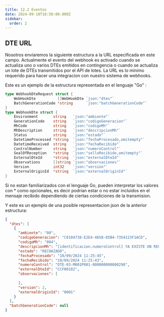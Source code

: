 ```yaml
---
title: 12.2 Eventos
date: 2024-09-10T16:50:00.000Z
sidebar:
  order: 2
---
```

## DTE URL

Nosotros enviaremos la siguiente estructura a la URL especificada en este campo. Actualmente el evento del webhook es activado cuando se actualiza uno o varios DTEs emitidos en contingencia o cuando se actualiza un lote de DTEs transmitidos por el API de lotes.  La URL es lo minimo requerido para hacer una integracion con nuestro sistema de webhooks. 

Este es un ejemplo de la estructura representada en el lenguaje "Go" :

```go
type WebhookDteRequest struct {
	WebHookDte          []WebHookDte `json:"dtes"`
	BatchGenerationCode *string      `json:"batchGenerationCode"`
}
type WebhookDte struct {
	Environment       string   `json:"ambiente"`
	GenerationCode    string   `json:"codigoGeneracion"`
	MhCode            string   `json:"codigoMh"`
	MhDescription     string   `json:"descripcionMh"`
	Status            string   `json:"estado"`
	DatetimeProcessed *string  `json:"fechaProcesado,omitempty"`
	DatetimeReceived  string   `json:"fechaRecibido"`
	ControlNumber     string   `json:"numeroControl"`
	SealOfReception   *string  `json:"selloRecibido,omitempty"`
	ExternalDteId     *string  `json:"externalDteId"`
	Observations      []string `json:"observaciones"`
	Version           int32    `json:"version"`
	ExternalOriginId  *string  `json:"externalOriginId"`
}
```

Si no estan familiarizados con el lenguaje Go, pueden interpretar los valores con * como opcionales, es decir podrian estar o no estar incluidos en el mensaje recibido dependiendo de ciertas condiciones de la transmision.

Y este es un ejemplo de una posible representacion json de la anterior estructura:

```json
{
  "dtes": [
    {
      "ambiente": "00",
      "codigoGeneracion": "C8104738-E2E4-4658-85B4-7354123F1ACD",
      "codigoMh": "004",
      "descripcionMh": "[identificacion.numeroControl] YA EXISTE UN REGISTRO CON ESE VALOR",
      "estado": "RECHAZADO",
      "fechaProcesado": "10/09/2024 11:25:45",
      "fechaRecibido": "10/09/2024 11:25:43",
      "numeroControl": "DTE-03-M001P001-000000000000298",
      "externalDteId": "CCF00102",
      "observaciones": [
        
      ],
      "version": 2,
      "externalOriginId": "0001"
    }
  ],
  "batchGenerationCode": null
}
```
